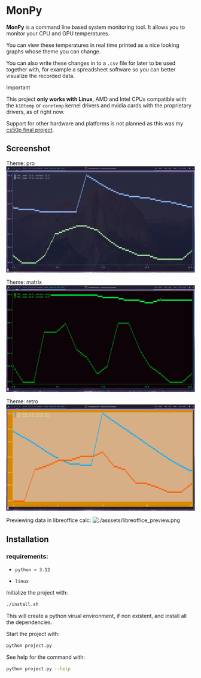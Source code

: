 # MonPy
**MonPy** is a command line based system monitoring tool. It allows you to
monitor your CPU and GPU temperatures.

You can view these temperatures in real time printed as a nice looking graphs
whose theme you can change. 

You can also write these changes in to a `.csv` file for later to be used
together with, for example a spreadsheet software so you can better visualize
the recorded data.

> [!IMPORTANT]
> This project **only works with Linux**, AMD and Intel CPUs compatible
> with the `k10temp` or `coretemp` kernel drivers and nvidia cards with the proprietary
> drivers, as of right now.

Support for other hardware and platforms is not planned as this was my [cs50p final project](https://cs50.harvard.edu/python/2022/project/).

## Screenshot
Theme: pro
![Monitoring with the pro theme](./asssets/preview_1.png) 

Theme: matrix
![Monitoring with the matrix theme](./asssets/preview_2.png) 

Theme: retro
![Monitoring with the retro theme](./asssets/preview_3.png) 

Previewing data in libreoffice calc:
![./asssets/libreoffice_preview.png](path) 

## Installation
### requirements:
- `python > 3.12`

- `linux`

Initialize the project with:
```bash
./install.sh
```
This will create a python virual environment, if non existent, and install all the
dependencies.

Start the project with:
```bash
python project.py
```

See help for the command with:
```bash
python project.py --help
```

